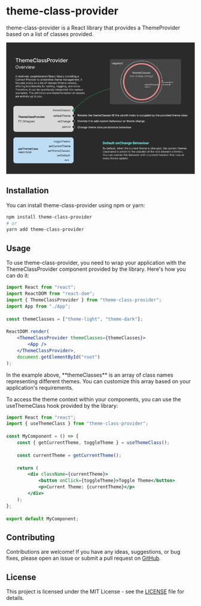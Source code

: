 # theme-class-provider

theme-class-provider is a React library that provides a ThemeProvider based on a list of classes provided.

![Brief Overview](docs\lib_overview.png)

## Installation

You can install theme-class-provider using npm or yarn:

```bash
npm install theme-class-provider
# or
yarn add theme-class-provider
```

## Usage

To use theme-class-provider, you need to wrap your application with the ThemeClassProvider component provided by the library. Here's how you can do it:

```jsx
import React from "react";
import ReactDOM from "react-dom";
import { ThemeClassProvider } from "theme-class-provider";
import App from "./App";

const themeClasses = ["theme-light", "theme-dark"];

ReactDOM.render(
    <ThemeClassProvider themeClasses={themeClasses}>
        <App />
    </ThemeClassProvider>,
    document.getElementById("root")
);
```

<p>In the example above, **themeClasses** is an array of class names representing different themes. You can customize this array based on your application's requirements.</p>

<p>To access the theme context within your components, you can use the useThemeClass hook provided by the library:
</p>

```jsx
import React from "react";
import { useThemeClass } from "theme-class-provider";

const MyComponent = () => {
    const { getCurrentTheme, toggleTheme } = useThemeClass();

    const currentTheme = getCurrentTheme();

    return (
        <div className={currentTheme}>
            <button onClick={toggleTheme}>Toggle Theme</button>
            <p>Current Theme: {currentTheme}</p>
        </div>
    );
};

export default MyComponent;
```

## Contributing

Contributions are welcome! If you have any ideas, suggestions, or bug fixes, please open an issue or submit a pull request on [GitHub](https://github.com/sreed17/theme-class-provider.git).

## License

This project is licensed under the MIT License - see the [LICENSE](LICENSE) file for details.
